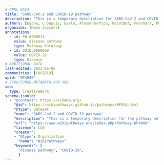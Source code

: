 ```yaml
---
# GPML DATA
title: "SARS-CoV-2 and COVID-19 pathway"
description: "This is a temporary description for SARS-CoV-2 and COVID-19 pathway"
authors: [Egonw, L Dupuis, Evelo, AlexanderPico, MaintBot, Fehrhart, Mkutmon, Eweitz]
organisms: [Homo sapiens]
annotations:
  - id: PW:0000013
    value: disease pathway
    type: Pathway Ontology
  - id: DOID:0080600
    value: COVID-19
    type: Disease
# ADDITIONAL DATA
last-edited: 2021-06-06
communities: [COVID19]
wpid: "WP4846"
# STRUCTURED METADATA FOR SEO
seo:
  type: CreativeWork
schema-jsonld:
  - "@context": https://schema.org/
    "@id": https://wikipathways.github.io/pathways/WP554.html
    "@type": Dataset
    "name": "SARS-CoV-2 and COVID-19 pathway"
    "description": "This is a temporary description for the pathway entitled: SARS-CoV-2 and COVID-19 pathway"
    "url": "https://www.wikipathways.org/index.php/Pathway:WP4846"
    "license": CC0
    "creator":
    - "@type": Organization
      "name": "WikiPathways"
    "keywords": [
      "disease pathway", "COVID-19",
      ]
---
```

